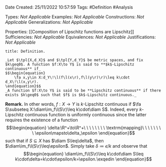 <div class="topSpace"></div>

Date Created: 25/11/2022 10:57:59
Tags: #Definition #Analysis

Types: _Not Applicable_
Examples: _Not Applicable_
Constructions: _Not Applicable_
Generalizations: _Not Applicable_

Properties: [[Composition of Lipschitz functions are Lipschitz]]
Sufficiencies: _Not Applicable_
Equivalences: _Not Applicable_
Justifications: _Not Applicable_

``` ad-Definition
title: Definition.

_Let $\tpl{X,d_X}$ and $\tpl{Y,d_Y}$ be metric spaces, and fix $k\geq0$. A function $f:X\to Y$ is said to **$k$-Lipschitz continuous** if_
$$\begin{equation}
    \fa x,y\in X:d_Y\!\l(f\l(x\r),f\l(y\r)\r)\leq k\cdot d_X\!\l(x,y\r).
\end{equation}$$
_A function $f:X\to Y$ is said to be **Lipschitz continuous** if there exists $k\geq0$ such that $f$ is $k$-Lipschitz continuous._

```

**Remark.** In other words, $f:X\to Y$ is $k$-Lipschitz continuous if $\fa S\subseteq X:\diam\im_f\l(S\r)\leq k\cdot\diam S$. Indeed, every $k$-Lipschitz continuous function is uniformly continuous since the latter requires the existence of a function
$$\begin{equation}
    \delta:\R^+\to\R^+\ \ \ \ \ \ \ \ \textrm{mapping}\ \ \ \ \ \ \ \ \epsilon\mapsto\delta_\epsilon
\end{equation}$$
such that if $S\subseteq X$ has $\diam S\leq\delta$, then $\diam\im_f\l(S\r)\leq\epsilon$. Simply take $\delta\coloneqq\epsilon/k$ and observe that
$$\begin{equation}
    \diam\im_f\l(S\r)\leq k\cdot\diam S\leq k\cdot\delta=k\cdot\epsilon/k=\epsilon.\exqedin
\end{equation}$$
